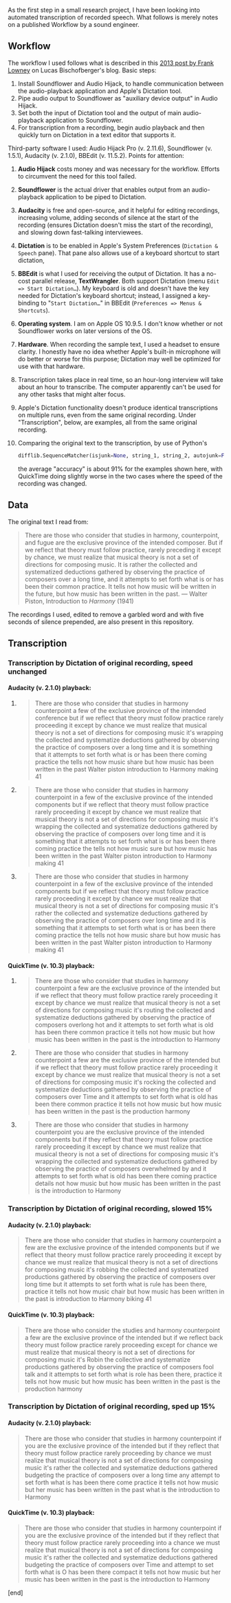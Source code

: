 As the first step in a small research project, I have been looking into automated transcription of recorded speech. What follows is merely notes on a published Workflow by a sound engineer.

## Workflow

The workflow I used follows what is described in this [2013 post by Frank Lowney](http://telestreamblog.telestream.net/2013/12/using-dictation-to-turn-recorded-audio-to-text-2/) on Lucas Bischofberger's blog. Basic steps:

 1. Install Soundflower and Audio Hijack, to handle communication between the audio-playback application and Apple's Dictation tool.
 1. Pipe audio output to Soundflower as "auxiliary device output" in Audio Hijack.
 1. Set both the input of Dictation tool and the output of main audio-playback application to Soundflower.
 1. For transcription from a recording, begin audio playback and then quickly turn on Dictation in a text editor that supports it.

Third-party software I used: Audio Hijack Pro (v. 2.11.6), Soundflower (v. 1.5.1), Audacity (v. 2.1.0), BBEdit (v. 11.5.2). Points for attention:

 1. **Audio Hijack** costs money and was necessary for the workflow. Efforts to circumvent the need for this tool failed.
 
 1. **Soundflower** is the actual driver that enables output from an audio-playback application to be piped to Dictation.
 
 1. **Audacity** is free and open-source, and it helpful for editing recordings, increasing volume, adding seconds of silence at the start of the recording (ensures Dictation doesn't miss the start of the recording), and slowing down fast-talking interviewees. 
 
 1. **Dictation** is to be enabled in Apple's System Preferences (`Dictation & Speech` pane). That pane also allows use of a keyboard shortcut to start dictation,
 
 1. **BBEdit** is what I used for receiving the output of Dictation. It has a no-cost parallel release, **TextWrangler**. Both support Dictation (menu `Edit => Start Dictation…`). My keyboard is old and doesn't have the key needed for Dictation's keyboard shortcut; instead, I assigned a key-binding to "`Start Dictation…`" in BBEdit (`Preferences => Menus & Shortcuts`). 
 
 1. **Operating system**. I am on Apple OS 10.9.5. I don't know whether or not Soundflower works on later versions of the OS.
 
 1. **Hardware**. When recording the sample text, I used a headset to ensure clarity. I honestly have no idea whether Apple's built-in microphone will do better or worse for this purpose; Dictation may well be optimized for use with that hardware. 

 1. Transcription takes place in real time, so an hour-long interview will take about an hour to transcribe. The computer apparently can't be used for any other tasks that might alter focus.

 1. Apple's Dictation functionality doesn't produce identical transcriptions on multiple runs, even from the same original recording. Under "Transcription", below, are examples, all from the same original recording.
 
 1. Comparing the original text to the transcription, by use of Python's 
 
 
    ```python
    difflib.SequenceMatcher(isjunk=None, string_1, string_2, autojunk=False).ratio()
    ```

    the average "accuracy" is about 91% for the examples shown here, with QuickTime doing slightly worse in the two cases where the speed of the recording was changed.

## Data

The original text I read from: 

> There are those who consider that studies in harmony, counterpoint, and fugue are the exclusive province of the intended composer. But if we reflect that theory must follow practice, rarely preceding it except by chance, we must realize that musical theory is not a set of directions for composing music. It is rather the collected and systematized deductions gathered by observing the practice of composers over a long time, and it attempts to set forth what is or has been their common practice. It tells not how music will be written in the future, but how music has been written in the past. — Walter Piston, Introduction to _Harmony_ (1941)

The recordings I used, edited to remove a garbled word and with five seconds of silence prepended, are also present in this repository.

## Transcription

### Transcription by Dictation of original recording, speed unchanged

#### Audacity (v. 2.1.0) playback:

 1. > There are those who consider that studies in harmony counterpoint a few of the exclusive province of the intended conference but if we reflect that theory must follow practice rarely proceeding it except by chance we must realize that musical theory is not a set of directions for composing music it's wrapping the collected and systematize deductions gathered by observing the practice of composers over a long time and it is something that it attempts to set forth what is or has been there coming practice the tells not how music share but how music has been written in the past Walter piston introduction to Harmony making 41

 1. > There are those who consider that studies in harmony counterpoint in a few of the exclusive province of the intended components but if we reflect that theory must follow practice rarely proceeding it except by chance we must realize that musical theory is not a set of directions for composing music it's wrapping the collected and systematize deductions gathered by observing the practice of composers over long time and it is something that it attempts to set forth what is or has been there coming practice the tells not how music sure but how music has been written in the past Walter piston introduction to Harmony making 41

 1. > There are those who consider that studies in harmony counterpoint in a few of the exclusive province of the intended components but if we reflect that theory must follow practice rarely proceeding it except by chance we must realize that musical theory is not a set of directions for composing music it's rather the collected and systematize deductions gathered by observing the practice of composers over long time and it is something that it attempts to set forth what is or has been there coming practice the tells not how music share but how music has been written in the past Walter piston introduction to Harmony making 41

#### QuickTime (v. 10.3) playback:

 1. > There are those who consider that studies in harmony counterpoint a few are the exclusive province of the intended but if we reflect that theory must follow practice rarely proceeding it except by chance we must realize that musical theory is not a set of directions for composing music it's routing the collected and systematize deductions gathered by observing the practice of composers overlong hot and it attempts to set forth what is old has been there common practice it tells not how music but how music has been written in the past is the introduction to Harmony

 1. > There are those who consider that studies in harmony counterpoint a few are the exclusive province of the intended but if we reflect that theory must follow practice rarely proceeding it except by chance we must realize that musical theory is not a set of directions for composing music it's rocking the collected and systematize deductions gathered by observing the practice of composers over Time and it attempts to set forth what is old has been there common practice it tells not how music but how music has been written in the past is the production harmony

 1. > There are those who consider that studies in harmony counterpoint you are the exclusive province of the intended components but if they reflect that theory must follow practice rarely proceeding it except by chance we must realize that musical theory is not a set of directions for composing music it's wrapping the collected and systematize deductions gathered by observing the practice of composers overwhelmed by and it attempts to set forth what is old has been there coming practice details not how music but how music has been written in the past is the introduction to Harmony

### Transcription by Dictation of original recording, slowed 15%

#### Audacity (v. 2.1.0) playback:

> There are those who consider that studies in harmony counterpoint a few are the exclusive province of the intended components but if we reflect that theory must follow practice rarely proceeding it except by chance we must realize that musical theory is not a set of directions for composing music it's robbing the collected and systematized productions gathered by observing the practice of composers over long time but it attempts to set forth what is rule has been there, practice it tells not how music chair but how music has been written in the past is introduction to Harmony biking 41

#### QuickTime (v. 10.3) playback:

> There are those who consider the studies and harmony counterpoint a few are the exclusive province of the intended but if we reflect back theory must follow practice rarely proceeding except for chance we must realize that musical theory is not a set of directions for composing music it's Robin the collective and systematize productions gathered by observing the practice of composers fool talk and it attempts to set forth what is role has been there, practice it tells not how music but how music has been written in the past is the production harmony

### Transcription by Dictation of original recording, sped up 15%

#### Audacity (v. 2.1.0) playback:

> There are those who consider that studies in harmony counterpoint if you are the exclusive province of the intended but if they reflect that theory must follow practice rarely proceeding by chance we must realize that musical theory is not a set of directions for composing music it's rather the collected and systematize deductions gathered budgeting the practice of composers over a long time any attempt to set forth what is has been there come practice it tells not how music but her music has been written in the past what is the introduction to Harmony

#### QuickTime (v. 10.3) playback:

> There are those who consider that studies in harmony counterpoint if you are the exclusive province of the intended but if they reflect that theory must follow practice rarely proceeding into a chance we must realize that musical theory is not a set of directions for composing music it's rather the collected and systematize deductions gathered budgeting the practice of composers over Time and attempt to set forth what is O has been there compact it tells not how music but her music has been written in the past is the introduction to Harmony

[end]
